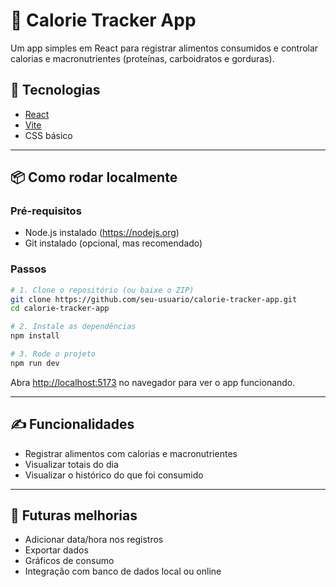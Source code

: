 # 🥗 Calorie Tracker App

Um app simples em React para registrar alimentos consumidos e controlar calorias e macronutrientes (proteínas, carboidratos e gorduras).

## 🚀 Tecnologias

- [React](https://react.dev)
- [Vite](https://vitejs.dev)
- CSS básico

---

## 📦 Como rodar localmente

### Pré-requisitos

- Node.js instalado (https://nodejs.org)
- Git instalado (opcional, mas recomendado)

### Passos

```bash
# 1. Clone o repositório (ou baixe o ZIP)
git clone https://github.com/seu-usuario/calorie-tracker-app.git
cd calorie-tracker-app

# 2. Instale as dependências
npm install

# 3. Rode o projeto
npm run dev
```

Abra [http://localhost:5173](http://localhost:5173) no navegador para ver o app funcionando.

---

## ✍️ Funcionalidades

- Registrar alimentos com calorias e macronutrientes
- Visualizar totais do dia
- Visualizar o histórico do que foi consumido

---

## 📌 Futuras melhorias

- Adicionar data/hora nos registros
- Exportar dados
- Gráficos de consumo
- Integração com banco de dados local ou online

